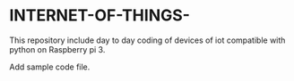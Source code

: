 # INTERNET-OF-THINGS-
This repository include day to day coding of devices of iot compatible with python on Raspberry pi 3.

Add sample code file.
